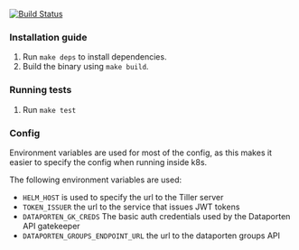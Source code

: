 [![Build Status](https://travis-ci.org/UNINETT/appstore.svg?branch=master)](https://travis-ci.org/UNINETT/appstore)
### Installation guide
1. Run `make deps` to install dependencies.
2. Build the binary using `make build`.

### Running tests
1. Run `make test`

### Config
Environment variables are used for most of the config, as this makes it
easier to specify the config when running inside k8s.

The following environment variables are used:
- `HELM_HOST` is used to specify the url to the Tiller server
- `TOKEN_ISSUER` the url to the service that issues JWT tokens
- `DATAPORTEN_GK_CREDS` The basic auth credentials used by the Dataporten
  API gatekeeper
- `DATAPORTEN_GROUPS_ENDPOINT_URL` the url to the dataporten groups API

